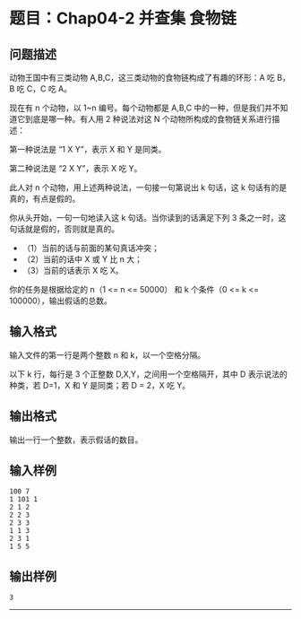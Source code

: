 # 题目：Chap04-2 并查集 食物链

## 问题描述
动物王国中有三类动物 A,B,C，这三类动物的食物链构成了有趣的环形：A 吃 B，B 吃 C，C 吃 A。

现在有 n 个动物，以 1~n 编号。每个动物都是 A,B,C 中的一种，但是我们并不知道它到底是哪一种。有人用 2 种说法对这 N 个动物所构成的食物链关系进行描述：

第一种说法是 “1 X Y”，表示 X 和 Y 是同类。

第二种说法是 “2 X Y”，表示 X 吃 Y。

此人对 n 个动物，用上述两种说法，一句接一句第说出 k 句话，这 k 句话有的是真的，有点是假的。

你从头开始，一句一句地读入这 k 句话。当你读到的话满足下列 3 条之一时，这句话就是假的，否则就是真的。

- （1）当前的话与前面的某句真话冲突；
- （2）当前的话中 X 或 Y 比 n 大；
- （3）当前的话表示 X 吃 X。

你的任务是根据给定的 n（1 <= n <= 50000） 和 k 个条件（0 <= k <= 100000），输出假话的总数。

## 输入格式
输入文件的第一行是两个整数 n 和 k，以一个空格分隔。

以下 k 行，每行是 3 个正整数 D,X,Y，之间用一个空格隔开，其中 D 表示说法的种类，若 D=1，X 和 Y 是同类；若 D = 2，X 吃 Y。
## 输出格式
输出一行一个整数，表示假话的数目。
## 输入样例
	100 7
	1 101 1
	2 1 2
	2 2 3
	2 3 3
	1 1 3
	2 3 1
	1 5 5
## 输出样例
	3

----